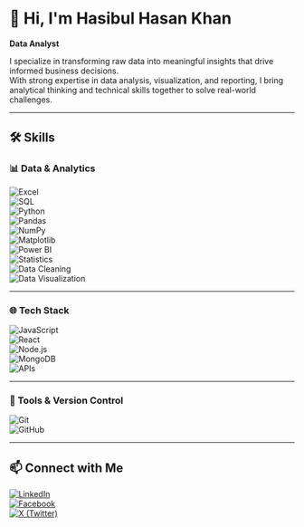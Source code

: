 # 👋 Hi, I'm Hasibul Hasan Khan  
**Data Analyst**  

I specialize in transforming raw data into meaningful insights that drive informed business decisions.  
With strong expertise in data analysis, visualization, and reporting, I bring analytical thinking and technical skills together to solve real-world challenges.  

---

## 🛠️ Skills  

### 📊 Data & Analytics  
![Excel](https://img.shields.io/badge/Excel-000?&logo=microsoft-excel)  
![SQL](https://img.shields.io/badge/SQL-000?&logo=MySQL)  
![Python](https://img.shields.io/badge/Python-000?&logo=Python)  
![Pandas](https://img.shields.io/badge/Pandas-000?&logo=pandas)  
![NumPy](https://img.shields.io/badge/NumPy-000?&logo=numpy)  
![Matplotlib](https://img.shields.io/badge/Matplotlib-000?&logo=plotly)  
![Power BI](https://img.shields.io/badge/Power%20BI-000?&logo=Power-BI&logoColor=F2C811)  
![Statistics](https://img.shields.io/badge/Statistics-000?&logo=google-analytics&logoColor=white)  
![Data Cleaning](https://img.shields.io/badge/Data%20Cleaning-000?&logo=databricks)  
![Data Visualization](https://img.shields.io/badge/Data%20Visualization-000?&logo=tableau)  

---

### 🌐 Tech Stack  
![JavaScript](https://img.shields.io/badge/JavaScript-000?&logo=JavaScript)  
![React](https://img.shields.io/badge/React-000?&logo=React)  
![Node.js](https://img.shields.io/badge/Node.js-000?&logo=Node.js)  
![MongoDB](https://img.shields.io/badge/MongoDB-000?&logo=MongoDB)  
![APIs](https://img.shields.io/badge/APIs-000?&logo=Swagger)  

---

### 🔧 Tools & Version Control  
![Git](https://img.shields.io/badge/Git-000?&logo=Git)  
![GitHub](https://img.shields.io/badge/GitHub-000?&logo=GitHub)  

---

## 📫 Connect with Me  
[![LinkedIn](https://img.shields.io/badge/LinkedIn-0A66C2?&logo=LinkedIn&logoColor=white)](https://www.linkedin.com/in/hasibulhasankhan/)  
[![Facebook](https://img.shields.io/badge/Facebook-1877F2?&logo=Facebook&logoColor=white)](https://www.facebook.com/hasibulhasankhan2/)  
[![X (Twitter)](https://img.shields.io/badge/Twitter-000?&logo=X&logoColor=white)](https://x.com/Hasib2277)  
